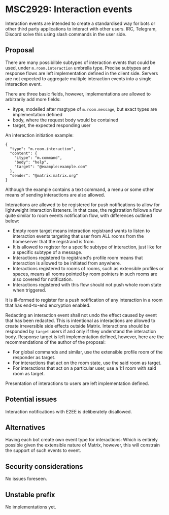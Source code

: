 # MSC2929: Interaction events

Interaction events are intended to create a standardised way for bots or other third party applications
to interact with other users. IRC, Telegram, Discord solve this using slash commands in the user side.

## Proposal

There are many possibilble subtypes of interaction events that could be used, under `m.room.interaction`
umbrella type. Precise subtypes and response flows are left implementation defined in the client side.
Servers are not expected to aggregate multiple interaction events into a single interaction event.

There are three basic fields, however, implementations are allowed to arbitrarily add more fields:
* itype, modelled after msgtype of `m.room.message`, but exact types are implementation defined
* body, where the request body would be contained
* target, the expected responding user

An interaction initiation example:
```
{
  "type": "m.room.interaction",
  "content": {
    "itype": "m.command",
    "body": "help",
    "target": "@example:example.com"
  },
  "sender": "@matrix:matrix.org"
}
```

Although the example contains a text command, a menu or some other means of sending interactions
are also allowed.

Interactions are allowed to be registered for push notifications to allow for lightweight
interaction listeners. In that case, the registration follows a flow quite similar to room events
notification flow, with differences outlined below:

* Empty room target means interaction registrand wants to listen to interaction events targeting
that user from ALL rooms from the homeserver that the registrand is from.
* It is allowed to register for a specific subtype of interaction, just like for a specific
subtype of a message.
* Interactions registered to registrand's profile room means that interaction is allowed to be
initiated from anywhere.
* Interactions registered to rooms of rooms, such as extensible profiles or spaces, means
all rooms pointed by room pointers in such rooms are also covered for notification.
* Interactions registered with this flow should not push whole room state when triggered.

It is ill-formed to register for a push notification of any interaction in a room that has
end-to-end encryption enabled.

Redacting an interaction event shall not undo the effect caused by event that has been redacted.
This is intentional as interactions are allowed to create irreversible side effects outside Matrix.
Interactions should be responded by `target` users if and only if they understand the interaction
body. Response target is left implementation defined, however, here are the recommendations of
the author of the proposal:

* For global commands and similar, use the extensible profile room of the responder as target.
* For interactions that act on the room state, use the said room as target.
* For interactions that act on a particular user, use a 1:1 room with said room as target.

Presentation of interactions to users are left implementation defined.

## Potential issues

Interaction notifications with E2EE is deliberately disallowed.

## Alternatives

Having each bot create own event type for interactions: Which is entirely possible given the extensible
nature of Matrix, however, this will constrain the support of such events to event.

## Security considerations

No issues foreseen.

## Unstable prefix

No implementations yet.
